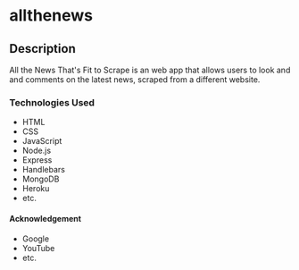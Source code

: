 # allthenews

## Description

All the News That's Fit to Scrape is an web app that allows users to look and and comments on the latest news, scraped from a different website.

### Technologies Used

- HTML
- CSS
- JavaScript
- Node.js
- Express
- Handlebars
- MongoDB
- Heroku
- etc.

#### Acknowledgement

- Google
- YouTube
- etc.